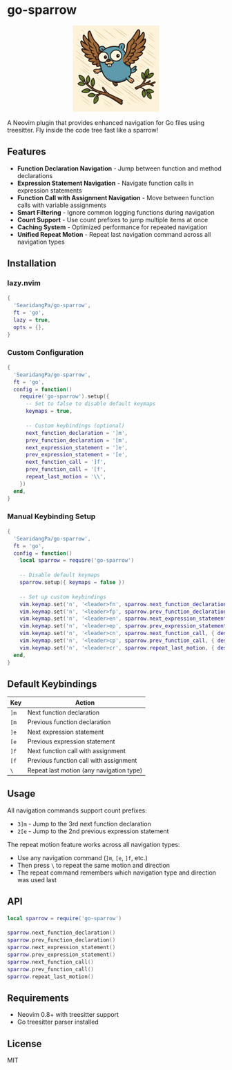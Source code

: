 # go-sparrow

<div align="center">
  <img src="go-sparrow.png" alt="go-sparrow" width="200">
</div>

A Neovim plugin that provides enhanced navigation for Go files using treesitter. Fly inside the code tree fast like a sparrow!

## Features

- **Function Declaration Navigation** - Jump between function and method declarations
- **Expression Statement Navigation** - Navigate function calls in expression statements  
- **Function Call with Assignment Navigation** - Move between function calls with variable assignments
- **Smart Filtering** - Ignore common logging functions during navigation
- **Count Support** - Use count prefixes to jump multiple items at once
- **Caching System** - Optimized performance for repeated navigation
- **Unified Repeat Motion** - Repeat last navigation command across all navigation types

## Installation

### lazy.nvim

```lua
{
  'SearidangPa/go-sparrow',
  ft = 'go',
  lazy = true,
  opts = {},
}
```

### Custom Configuration

```lua
{
  'SearidangPa/go-sparrow',
  ft = 'go',
  config = function()
    require('go-sparrow').setup({
      -- Set to false to disable default keymaps
      keymaps = true,
      
      -- Custom keybindings (optional)
      next_function_declaration = ']m',
      prev_function_declaration = '[m',
      next_expression_statement = ']e', 
      prev_expression_statement = '[e',
      next_function_call = ']f',
      prev_function_call = '[f',
      repeat_last_motion = '\\',
    })
  end,
}
```

### Manual Keybinding Setup

```lua
{
  'SearidangPa/go-sparrow',
  ft = 'go',
  config = function()
    local sparrow = require('go-sparrow')
    
    -- Disable default keymaps
    sparrow.setup({ keymaps = false })
    
    -- Set up custom keybindings
    vim.keymap.set('n', '<leader>fn', sparrow.next_function_declaration, { desc = 'Next function' })
    vim.keymap.set('n', '<leader>fp', sparrow.prev_function_declaration, { desc = 'Previous function' })
    vim.keymap.set('n', '<leader>en', sparrow.next_expression_statement, { desc = 'Next expression' })
    vim.keymap.set('n', '<leader>ep', sparrow.prev_expression_statement, { desc = 'Previous expression' })
    vim.keymap.set('n', '<leader>cn', sparrow.next_function_call, { desc = 'Next function call' })
    vim.keymap.set('n', '<leader>cp', sparrow.prev_function_call, { desc = 'Previous function call' })
    vim.keymap.set('n', '<leader>cr', sparrow.repeat_last_motion, { desc = 'Repeat last motion' })
  end,
}
```

## Default Keybindings

| Key | Action |
|-----|--------|
| `]m` | Next function declaration |
| `[m` | Previous function declaration |
| `]e` | Next expression statement |
| `[e` | Previous expression statement |
| `]f` | Next function call with assignment |
| `[f` | Previous function call with assignment |
| `\` | Repeat last motion (any navigation type) |

## Usage

All navigation commands support count prefixes:
- `3]m` - Jump to the 3rd next function declaration
- `2[e` - Jump to the 2nd previous expression statement

The repeat motion feature works across all navigation types:
- Use any navigation command (`]m`, `[e`, `]f`, etc.)
- Then press `\` to repeat the same motion and direction
- The repeat command remembers which navigation type and direction was used last

## API

```lua
local sparrow = require('go-sparrow')

sparrow.next_function_declaration()
sparrow.prev_function_declaration()
sparrow.next_expression_statement()
sparrow.prev_expression_statement()
sparrow.next_function_call()
sparrow.prev_function_call()
sparrow.repeat_last_motion()
```

## Requirements

- Neovim 0.8+ with treesitter support
- Go treesitter parser installed

## License

MIT
